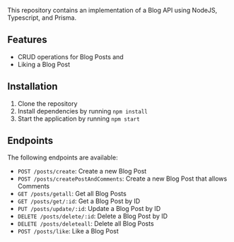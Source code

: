 This repository contains an implementation of a Blog API using NodeJS, Typescript, and Prisma.

## Features

- CRUD operations for Blog Posts and
- Liking a Blog Post

## Installation

1. Clone the repository
2. Install dependencies by running `npm install`
3. Start the application by running `npm start`

## Endpoints

The following endpoints are available:

- `POST /posts/create`: Create a new Blog Post
- `POST /posts/createPostAndComments`: Create a new Blog Post that allows Comments
- `GET /posts/getall`: Get all Blog Posts
- `GET /posts/get/:id`: Get a Blog Post by ID
- `PUT /posts/update/:id`: Update a Blog Post by ID
- `DELETE /posts/delete/:id`: Delete a Blog Post by ID
- `DELETE /posts/deleteall`: Delete all Blog Posts
- `POST /posts/like`: Like a Blog Post
